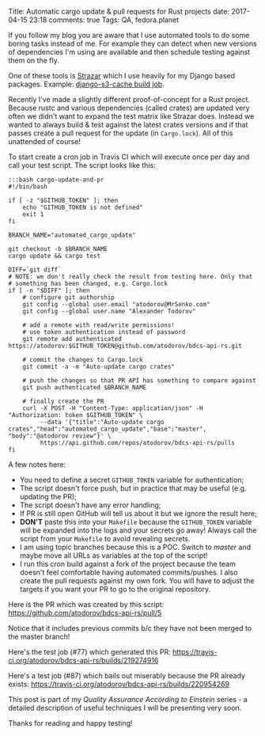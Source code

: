 Title: Automatic cargo update & pull requests for Rust projects
date: 2017-04-15 23:18
comments: true
Tags: QA, fedora.planet

If you follow my blog you are aware that I use automated tools to do some
boring tasks instead of me. For example they can detect when new versions of
dependencies I'm using are available and then schedule testing against them on the fly.

One of these tools is
[Strazar](http://mrsenko.com/blog/mr-senko/2016/05/18/triggering-automatic-dependency-testing/)
which I use heavily for my Django based packages.
Example: [django-s3-cache build job](https://travis-ci.org/atodorov/django-s3-cache/builds/218758538).

Recently I've made a slightly different proof-of-concept for a Rust project.
Because rustc and various dependencies (called crates) are updated very often
we didn't want to expand the test matrix like Strazar does. Instead we wanted to
always build & test against the latest crates versions and if that passes
create a pull request for the update (in `Cargo.lock`). All of this unattended
of course!


To start create a cron job in Travis CI which will execute once per day and call your
test script. The script looks like this:

    :::bash cargo-update-and-pr
    #!/bin/bash
    
    if [ -z "$GITHUB_TOKEN" ]; then
        echo "GITHUB_TOKEN is not defined"
        exit 1
    fi
    
    BRANCH_NAME="automated_cargo_update"
    
    git checkout -b $BRANCH_NAME
    cargo update && cargo test
    
    DIFF=`git diff`
    # NOTE: we don't really check the result from testing here. Only that
    # something has been changed, e.g. Cargo.lock
    if [ -n "$DIFF" ]; then
        # configure git authorship
        git config --global user.email "atodorov@MrSenko.com"
        git config --global user.name "Alexander Todorov"
    
        # add a remote with read/write permissions!
        # use token authentication instead of password
        git remote add authenticated https://atodorov:$GITHUB_TOKEN@github.com/atodorov/bdcs-api-rs.git
    
        # commit the changes to Cargo.lock
        git commit -a -m "Auto-update cargo crates"
    
        # push the changes so that PR API has something to compare against
        git push authenticated $BRANCH_NAME
    
        # finally create the PR
        curl -X POST -H "Content-Type: application/json" -H "Authorization: token $GITHUB_TOKEN" \
             --data '{"title":"Auto-update cargo crates","head":"automated_cargo_update","base":"master", "body":"@atodorov review"}' \
             https://api.github.com/repos/atodorov/bdcs-api-rs/pulls
    fi


A few notes here:

* You need to define a secret `GITHUB_TOKEN` variable for authentication;
* The script doesn't force push, but in practice that may be useful (e.g. updating the PR);
* The script doesn't have any error handling;
* If PR is still open GitHub will tell us about it but we ignore the result here;
* **DON'T** paste this into your `Makefile` because the `GITHUB_TOKEN` variable will be
  expanded into the logs and your secrets go away! Always call the script from your
  `Makefile` to avoid revealing secrets.
* I am using topic branches because this is a POC. Switch to *master* and maybe move
  all URLs as variables at the top of the script!
* I run this cron build against a fork of the project because the team doesn't feel
  comfortable having automated commits/pushes. I also create the pull requests against
  my own fork. You will have to adjust the targets if you want your PR to go to the
  original repository.

Here is the PR which was created by this script:
<https://github.com/atodorov/bdcs-api-rs/pull/5>

Notice that it includes previous commits b/c they have not been merged to the master branch!

Here's the test job (#77) which generated this PR:
<https://travis-ci.org/atodorov/bdcs-api-rs/builds/219274916>

Here's a test job (#87) which bails out miserably because the PR already exists:
<https://travis-ci.org/atodorov/bdcs-api-rs/builds/220954269>



This post is part of my *Quality Assurance According to Einstein* series - a detailed description
of useful techniques I will be presenting very soon.

Thanks for reading and happy testing!

